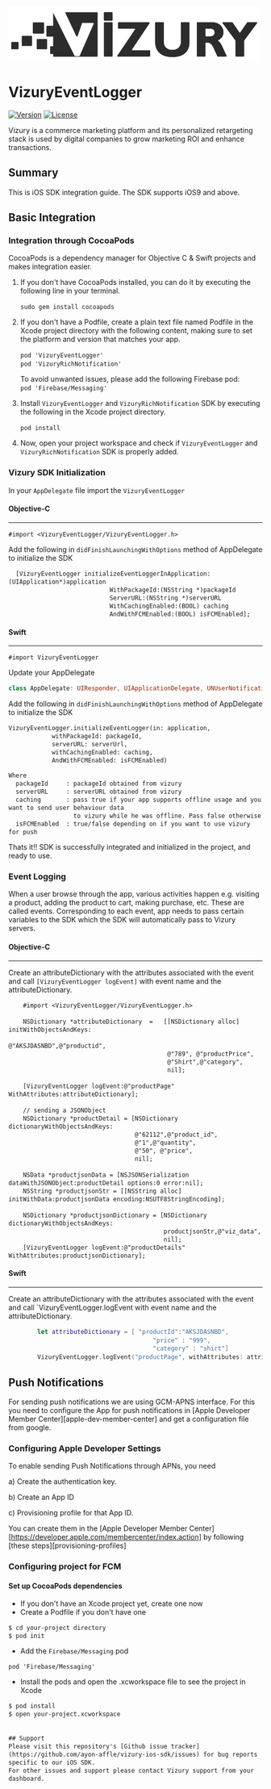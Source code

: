 ![Vizury Logo](resources/VizuryLogo.png)
# VizuryEventLogger

[![Version](https://img.shields.io/cocoapods/v/VizuryEventLogger.svg?style=flat)](http://cocoapods.org/pods/VizuryEventLogger)
[![License](https://img.shields.io/cocoapods/l/VizuryEventLogger.svg?style=flat)](http://cocoapods.org/pods/VizuryEventLogger)

Vizury is a commerce marketing platform and its personalized retargeting stack is used by digital companies to grow marketing ROI and enhance transactions. 



## Summary
 This is iOS SDK integration guide. The SDK supports iOS9 and above.

## Basic Integration

### Integration through CocoaPods
CocoaPods is a dependency manager for Objective C & Swift projects and makes integration easier.

1. If you don't have CocoaPods installed, you can do it by executing the following line in your terminal.

    ```sudo gem install cocoapods```
    
2. If you don't have a Podfile, create a plain text file named Podfile in the Xcode project directory with the following content, making sure to set the platform and version that matches your app.

    ```pod 'VizuryEventLogger'```<br>
    ```pod 'VizuryRichNotification'```
    
    To avoid unwanted issues, please add the following Firebase pod:<br>
    ```pod 'Firebase/Messaging'```
    
3. Install `VizuryEventLogger` and `VizuryRichNotification` SDK by executing the following in the Xcode project directory.

    ```pod install```
    
4. Now, open your project workspace and check if `VizuryEventLogger` and `VizuryRichNotification` SDK is properly added.

### Vizury SDK Initialization

  In your `AppDelegate` file import the `VizuryEventLogger`

#### Objective-C
----  
 ```objc
 #import <VizuryEventLogger/VizuryEventLogger.h>
 ```
 
 Add the following in `didFinishLaunchingWithOptions` method of AppDelegate to initialize the SDK
 
```objc
  [VizuryEventLogger initializeEventLoggerInApplication:(UIApplication*)application
                            WithPackageId:(NSString *)packageId
                            ServerURL:(NSString *)serverURL
                            WithCachingEnabled:(BOOL) caching
                            AndWithFCMEnabled:(BOOL) isFCMEnabled];
```

#### Swift
---- 
 ```objc
 #import VizuryEventLogger
 ```
 
 Update your AppDelegate 
 
 ```swift
 class AppDelegate: UIResponder, UIApplicationDelegate, UNUserNotificationCenterDelegate
 ```
 
 Add the following in `didFinishLaunchingWithOptions` method of AppDelegate to initialize the SDK
 
```objc
VizuryEventLogger.initializeEventLogger(in: application,
			withPackageId: packageId, 
			serverURL: serverUrl,
			withCachingEnabled: caching, 
			AndWithFCMEnabled: isFCMEnabled)
```

```
Where 
  packageId     : packageId obtained from vizury
  serverURL     : serverURL obtained from vizury
  caching       : pass true if your app supports offline usage and you want to send user behaviour data 
                  to vizury while he was offline. Pass false otherwise
  isFCMEnabled  : true/false depending on if you want to use vizury for push
``` 
 
Thats it!! SDK is successfully integrated and initialized in the project, and ready to use.

### Event Logging

When a user browse through the app, various activities happen e.g. visiting a product, adding the product to cart, making purchase, etc. These are called events. Corresponding to each event, app needs to pass certain variables to the SDK which the SDK will automatically pass to Vizury servers.

#### Objective-C
----
Create an attributeDictionary with the attributes associated with the event and call `[VizuryEventLogger logEvent]` with event name and the attributeDictionary.

```objc
    #import <VizuryEventLogger/VizuryEventLogger.h>

    NSDictionary *attributeDictionary  =   [[NSDictionary alloc] initWithObjectsAndKeys:
                                            @"AKSJDASNBD",@"productid",
                                            @"789", @"productPrice",
                                            @"Shirt",@"category",
                                            nil];

    [VizuryEventLogger logEvent:@"productPage" WithAttributes:attributeDictionary];
    
    // sending a JSONObject
    NSDictionary *productDetail = [NSDictionary dictionaryWithObjectsAndKeys:
                                   @"62112",@"product_id",
                                   @"1",@"quantity",
                                   @"50", @"price",
                                   nil];
    
    NSData *productjsonData = [NSJSONSerialization dataWithJSONObject:productDetail options:0 error:nil];
    NSString *productjsonStr = [[NSString alloc] initWithData:productjsonData encoding:NSUTF8StringEncoding];
    
    NSDictionary *productjsonDictionary = [NSDictionary dictionaryWithObjectsAndKeys:
                                           productjsonStr,@"viz_data",
                                           nil];
    [VizuryEventLogger logEvent:@"productDetails" WithAttributes:productjsonDictionary];
```

#### Swift
----
Create an attributeDictionary with the attributes associated with the event and call `VizuryEventLogger.logEvent with event name and the attributeDictionary.

```swift
        let attributeDictionary = [ "productId":"AKSJDASNBD",
                                        "price" : "999",
                                        "category" : "shirt"]
        VizuryEventLogger.logEvent("productPage", withAttributes: attributeDictionary)
```	

## Push Notifications

For sending push notifications we are using GCM-APNS interface. For this you need to configure the App for push notifications in [Apple Developer Member Center][apple-dev-member-center] and get a configuration file from google.

### Configuring Apple Developer Settings

To enable sending Push Notifications through APNs, you need

a) Create the authentication key.

b) Create an App ID

c) Provisioning profile for that App ID.

You can create them in the [Apple Developer Member Center][https://developer.apple.com/membercenter/index.action] by following [these steps][provisioning-profiles]


### Configuring project for FCM

#### Set up CocoaPods dependencies

* If you don't have an Xcode project yet, create one now
* Create a Podfile if you don't have one

```
$ cd your-project directory
$ pod init
```

* Add the `Firebase/Messaging` pod

```
pod 'Firebase/Messaging'
```

* Install the pods and open the .xcworkspace file to see the project in Xcode

```
$ pod install
$ open your-project.xcworkspace


## Support
Please visit this repository's [Github issue tracker](https://github.com/ayon-affle/vizury-ios-sdk/issues) for bug reports specific to our iOS SDK.
For other issues and support please contact Vizury support from your dashboard.


